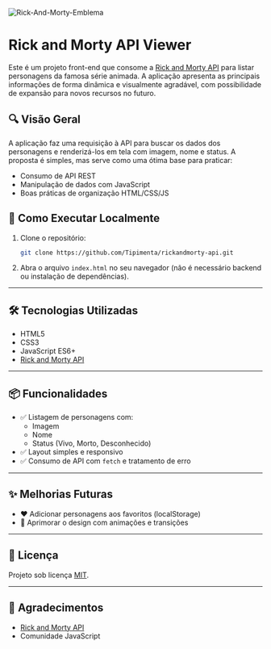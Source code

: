 
![Rick-And-Morty-Emblema](https://github.com/user-attachments/assets/6994f5e1-c070-4793-bfe9-ed6c64808e66)


# Rick and Morty API Viewer

Este é um projeto front-end que consome a [Rick and Morty API](https://rickandmortyapi.com/) para listar personagens da famosa série animada. A aplicação apresenta as principais informações de forma dinâmica e visualmente agradável, com possibilidade de expansão para novos recursos no futuro.

## 🔍 Visão Geral

A aplicação faz uma requisição à API para buscar os dados dos personagens e renderizá-los em tela com imagem, nome e status. A proposta é simples, mas serve como uma ótima base para praticar:

- Consumo de API REST
- Manipulação de dados com JavaScript
- Boas práticas de organização HTML/CSS/JS

## 🚀 Como Executar Localmente

1. Clone o repositório:
   ```bash
   git clone https://github.com/Tipimenta/rickandmorty-api.git
   ```

2. Abra o arquivo `index.html` no seu navegador (não é necessário backend ou instalação de dependências).

---

## 🛠️ Tecnologias Utilizadas

- HTML5
- CSS3
- JavaScript ES6+
- [Rick and Morty API](https://rickandmortyapi.com/)

---

## 📦 Funcionalidades

- ✅ Listagem de personagens com:
  - Imagem
  - Nome
  - Status (Vivo, Morto, Desconhecido)
- ✅ Layout simples e responsivo
- ✅ Consumo de API com `fetch` e tratamento de erro

---

## ✨ Melhorias Futuras

- ❤️ Adicionar personagens aos favoritos (localStorage)
- 🎨 Aprimorar o design com animações e transições

---

## 📄 Licença

Projeto sob licença [MIT](LICENSE).

---

## 🙌 Agradecimentos

- [Rick and Morty API](https://rickandmortyapi.com/)
- Comunidade JavaScript
